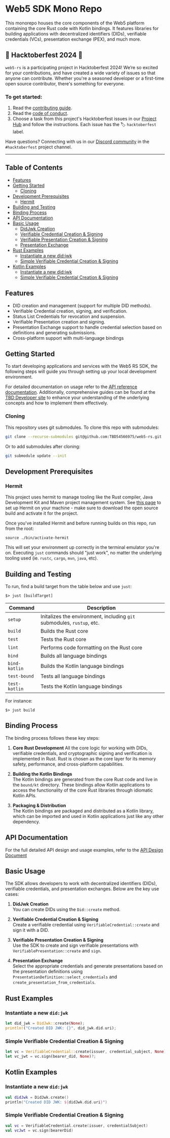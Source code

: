 # Web5 SDK Mono Repo 

This monorepo houses the core components of the Web5 platform containing the core Rust code with Kotlin bindings. It features libraries for building applications with decentralized identifiers (DIDs), verifiable credentials (VCs), presentation exchange (PEX), and much more.

## 🎉 Hacktoberfest 2024 🎉

`web5-rs` is a participating project in Hacktoberfest 2024! We’re so excited for your contributions, and have created a wide variety of issues so that anyone can contribute. Whether you're a seasoned developer or a first-time open source contributor, there's something for everyone.

### To get started:
1. Read the [contributing guide](https://github.com/taniashiba/web5-rs/blob/main/CONTRIBUTING.md).
2. Read the [code of conduct](https://github.com/taniashiba/web5-rs/blob/main/CODE_OF_CONDUCT.md).
3. Choose a task from this project's Hacktoberfest issues in our [Project Hub](https://github.com/TBD54566975/web5-rs/issues/322) and follow the instructions. Each issue has the 🏷️ `hacktoberfest` label.

Have questions? Connecting with us in our [Discord community](https://discord.gg/tbd) in the `#hacktoberfest` project channel.

---

## Table of Contents
- [Features](#features)
- [Getting Started](#getting-started)
   - [Cloning](#cloning)
- [Development Prerequisites](#development-prerequisites)
   - [Hermit](#hermit)
- [Building and Testing](#building-and-testing)
- [Binding Process](#binding-process)
- [API Documentation](#api-documentation)
- [Basic Usage](#basic-usage)
   - [DidJwk Creation](#didjwk-creation)
   - [Verifiable Credential Creation & Signing](#verifiable-credential-creation--signing)
   - [Verifiable Presentation Creation & Signing](#verifiable-presentation-creation--signing)
   - [Presentation Exchange](#presentation-exchange)
- [Rust Examples](#rust-examples)
   - [Instantiate a new did:jwk](#instantiate-a-new-didjwk)
   - [Simple Verifiable Credential Creation & Signing](#simple-verifiable-credential-creation--signing)
- [Kotlin Examples](#kotlin-examples)
   - [Instantiate a new did:jwk](#instantiate-a-new-didjwk-1)
   - [Simple Verifiable Credential Creation & Signing](#simple-verifiable-credential-creation--signing-1)


## Features
- DID creation and management (support for multiple DID methods).
- Verifiable Credential creation, signing, and verification.
- Status List Credentials for revocation and suspension.
- Verifiable Presentation creation and signing.
- Presentation Exchange support to handle credential selection based on definitions and generating submissions.
- Cross-platform support with multi-language bindings

## Getting Started

To start developing applications and services with the Web5 RS SDK, the following steps will guide
you through setting up your local development environment.

For detailed documentation on usage refer to the
[API reference documentation](docs/API_DESIGN.md). Additionally, comprehensive
guides can be found at the [TBD Developer site](https://developer.tbd.website/docs/) to enhance
your understanding of the underlying concepts and how to implement them effectively.

### Cloning

This repository uses git submodules. To clone this repo with submodules:
```sh
git clone --recurse-submodules git@github.com:TBD54566975/web5-rs.git
```

Or to add submodules after cloning:
```sh
git submodule update --init
```

## Development Prerequisites

### Hermit

This project uses hermit to manage tooling like the Rust compiler, Java Development Kit and Maven project management system.
See [this page](https://cashapp.github.io/hermit/usage/get-started/) to set up Hermit on your machine - make sure to
download the open source build and activate it for the project.

Once you've installed Hermit and before running builds on this repo,
run from the root:

```shell
source ./bin/activate-hermit
```

This will set your environment up correctly in the
terminal emulator you're on. Executing `just` commands should "just work", no
matter the underlying tooling used (ie. `rustc`, `cargo`, `mvn`, `java`, etc).

## Building and Testing

To run, find a build target from the table below and use `just`:

```shell
$> just [buildTarget]
```

| Command       | Description |
| ------------- | ----------- |
| `setup`       | Initalizes the environment, including `git` submodules, `rustup`, etc.  |
| `build`       | Builds the Rust core |
| `test`        | Tests the Rust core |
| `lint`        | Performs code formatting on the Rust core |
| `bind`        | Builds all language bindings |
| `bind-kotlin` | Builds the Kotlin language bindings |
| `test-bound` | Tests all language bindings |
| `test-kotlin` | Tests the Kotlin language bindings |

For instance:

```shell
$> just build
```

## Binding Process

The binding process follows these key steps:

1. **Core Rust Development**
   All the core logic for working with DIDs, verifiable credentials, and cryptographic signing and verification is implemented in Rust. Rust is chosen as the core layer for its memory safety, performance, and cross-platform capabilities.

2. **Building the Kotlin Bindings**  
   The Kotlin bindings are generated from the core Rust code and live in the `bound/kt` directory. These bindings allow Kotlin applications to access the functionality of the core Rust libraries through idiomatic Kotlin APIs.

3. **Packaging & Distribution**  
   The Kotlin bindings are packaged and distributed as a Kotlin library, which can be imported and used in Kotlin applications just like any other dependency.

## API Documentation
For the full detailed API design and usage examples, refer to the [API Design Document](docs/API_DESIGN.md)

## Basic Usage

The SDK allows developers to work with decentralized identifiers (DIDs), verifiable credentials, and presentation exchanges. Below are the key use cases:

1. **DidJwk Creation**  
   You can create DIDs using the `Did::create` method.

2. **Verifiable Credential Creation & Signing**  
   Create a verifiable credential using `VerifiableCredential::create` and sign it with a DID.

3. **Verifiable Presentation Creation & Signing**  
   Use the SDK to create and sign verifiable presentations with `VerifiablePresentation::create` and `sign`.

4. **Presentation Exchange**  
   Select the appropriate credentials and generate presentations based on the presentation definitions using `PresentationDefinition::select_credentials` and `create_presentation_from_credentials`.

## Rust Examples
### Instantiate a new `did:jwk`

```rust
let did_jwk = DidJwk::create(None);
println!("Created DID JWK: {}", did_jwk.did.uri);
```

### Simple Verifiable Credential Creation & Signing

```rust
let vc = VerifiableCredential::create(issuer, credential_subject, None)?;
let vc_jwt = vc.sign(bearer_did, None)?;
```

## Kotlin Examples
### Instantiate a new `did:jwk`

```kotlin
val didJwk = DidJwk.create()
println("Created DID JWK: ${didJwk.did.uri}")
```

### Simple Verifiable Credential Creation & Signing

```kotlin
val vc = VerifiableCredential.create(issuer, credentialSubject)
val vcJwt = vc.sign(bearerDid)
```
